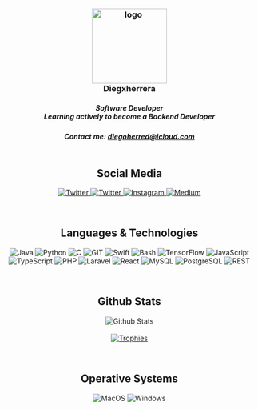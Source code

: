 <h3 align="center">
    <img src="https://avatars.githubusercontent.com/u/78816554?v=4" width="150"
        height="150" alt="logo" /></br>
    Diegxherrera
    <h5 align="center">
        Software Developer</br>
        Learning actively to become a Backend Developer
    </h5>
    <h5 align="center">
        Contact me: <a href="mailto:diegoherred@icloud.com">diegoherred@icloud.com</>
    </h5>
</h3>

<p align="center">
    <a href="https://github.com/Diegxherrera?tab=followers">
        <img src="https://img.shields.io/github/followers/Diegxherrera?style=for-the-badge&logo=starship&color=B5E8E0&logoColor=D9E0EE&labelColor=302D41"
            alt="">
    </a><br>
</p>

<h2 align="center">Social Media</h2>
<p align="center">
        <a href="https://www.linkedin.com/in/diegxherrera/">
        <img src="https://img.shields.io/badge/LinkedIn-1DA1F2?style=for-the-badge&logo=linkedin&color=B5E8E0&logoColor=D9E0EE&labelColor=302D41"
            alt="Twitter">
    </a>
    <a href="https://twitter.com/Diegxherrera">
        <img src="https://img.shields.io/badge/Twitter-1DA1F2?style=for-the-badge&logo=twitter&color=B5E8E0&logoColor=D9E0EE&labelColor=302D41"
            alt="Twitter">
    </a>
    <a href="https://www.instagram.com/diegxherrera">
        <img src="https://img.shields.io/badge/Instagram-E4405F?style=for-the-badge&logo=instagram&color=B5E8E0&logoColor=D9E0EE&labelColor=302D41"
            alt="Instagram" />
    </a>
    <a href="https://medium.com/@diegxherrera">
        <img src="https://img.shields.io/badge/Medium-5865F2?style=for-the-badge&logo=medium&color=B5E8E0&logoColor=D9E0EE&labelColor=302D41"
            alt="Medium">
    </a>
</p><br>
<h2 align="center">Languages & Technologies</h2>
<p align="center">
     <img src="https://img.shields.io/badge/Java-FFD43B?style=for-the-badge&logo=openjdk&logoColor=D9E0EE&color=B5E8E0&labelColor=302D41"
        alt="Java">
    <img src="https://img.shields.io/badge/Python-FFD43B?style=for-the-badge&logo=python&logoColor=D9E0EE&color=B5E8E0&labelColor=302D41"
        alt="Python">
    <img src="https://img.shields.io/badge/C-4EAA25?style=for-the-badge&logo=C&logoColor=D9E0EE&color=B5E8E0&labelColor=302D41"
        alt="C">
    <img src="https://img.shields.io/badge/Git-4EAA25?style=for-the-badge&logo=GIT&logoColor=D9E0EE&color=B5E8E0&labelColor=302D41"
        alt="GIT">
    <img src="https://img.shields.io/badge/Swift-00ADD8?style=for-the-badge&logo=swift&logoColor=D9E0EE&color=B5E8E0&labelColor=302D41"
        alt="Swift">
    <img src="https://img.shields.io/badge/GNU%20Bash-4EAA25?style=for-the-badge&logo=GNU%20Bash&logoColor=D9E0EE&color=B5E8E0&labelColor=302D41"
        alt="Bash">
    <img src="https://img.shields.io/badge/TensorFlow-4EAA25?style=for-the-badge&logo=TensorFlow&logoColor=D9E0EE&color=B5E8E0&labelColor=302D41"
        alt="TensorFlow">
    <img src="https://img.shields.io/badge/JavaScript-4EAA25?style=for-the-badge&logo=JavaScript&logoColor=D9E0EE&color=B5E8E0&labelColor=302D41"
        alt="JavaScript">
    <img src="https://img.shields.io/badge/TypeScript-4EAA25?style=for-the-badge&logo=TypeScript&logoColor=D9E0EE&color=B5E8E0&labelColor=302D41"
        alt="TypeScript">
    <img src="https://img.shields.io/badge/PHP-4EAA25?style=for-the-badge&logo=PHP&logoColor=D9E0EE&color=B5E8E0&labelColor=302D41"
        alt="PHP">
    <img src="https://img.shields.io/badge/Laravel-4EAA25?style=for-the-badge&logo=Laravel&logoColor=D9E0EE&color=B5E8E0&labelColor=302D41"
        alt="Laravel">
    <img src="https://img.shields.io/badge/React-4EAA25?style=for-the-badge&logo=React&logoColor=D9E0EE&color=B5E8E0&labelColor=302D41"
        alt="React">
    <img src="https://img.shields.io/badge/MySQL-4EAA25?style=for-the-badge&logo=MySQL&logoColor=D9E0EE&color=B5E8E0&labelColor=302D41"
        alt="MySQL">
    <img src="https://img.shields.io/badge/PostgreSQL-4EAA25?style=for-the-badge&logo=PostgreSQL&logoColor=D9E0EE&color=B5E8E0&labelColor=302D41"
        alt="PostgreSQL">
    <img src="https://img.shields.io/badge/RESTful APIs-4EAA25?style=for-the-badge&logo=REST&logoColor=D9E0EE&color=B5E8E0&labelColor=302D41"
        alt="REST">
</p><br>

<h2 align="center">Github Stats</h2>
<p align="center">
    <img src="https://github-readme-stats.vercel.app/api?username=Diegxherrera&row_icons=true&include_all_commits=true&hide=issues&hide_border=true&theme=nord"
        alt="Github Stats"><br><br>
    <a href="https://github.com/Diegxherrera">
        <img src="https://github-profile-trophy.vercel.app/?username=Diegxherrera&theme=nord&row=2" alt="Trophies">
    </a>
    <br>
</p><br>

<h2 align="center">Operative Systems</h2>
<p align="center">
    <img src="https://img.shields.io/badge/MacOS-0078D6?style=for-the-badge&logo=macos&logoColor=D9E0EE&color=B5E8E0&labelColor=302D41"
        alt="MacOS">
    <img src="https://img.shields.io/badge/Windows-0078D6?style=for-the-badge&logo=windows&logoColor=D9E0EE&color=B5E8E0&labelColor=302D41"
        alt="Windows">
</p><br>
